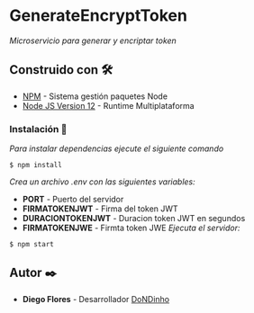 # GenerateEncryptToken
_Microservicio para generar y encriptar token_

## Construido con 🛠️
* [NPM](https://www.npmjs.com/) - Sistema gestión paquetes Node
* [Node JS Version 12](https://nodejs.org/en/blog/release/v12.13.0/) - Runtime Multiplataforma

### Instalación 🔧
_Para instalar dependencias ejecute el siguiente comando_
```
$ npm install
```
_Crea un archivo .env con las siguientes variables:_
* **PORT** - Puerto del servidor
* **FIRMATOKENJWT** - Firma del token JWT
* **DURACIONTOKENJWT** - Duracion token JWT en segundos
* **FIRMATOKENJWE** - Firmta token JWE
_Ejecuta el servidor:_
```
$ npm start
```

## Autor ✒️
* **Diego Flores** - Desarrollador [DoNDinho](https://github.com/DoNDinho)
